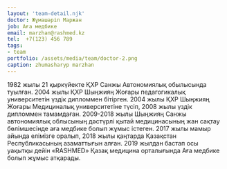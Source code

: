 ```yaml
---
layout: 'team-detail.njk'
doctor: Жұмашәріп Маржан
job: Аға медбике
email: marzhan@rashmed.kz
tel:  +7(123) 456 789
tags:
- team
portfolio: /assets/media/team/doctor-2.png
caption: zhumasharyp marzhan
---
```


1982 жылы 21 қыркүйекте ҚХР Санжы Автономиялық обылысында туылған.
2004 жылы ҚХР Шыңжияң Жоғары педагогикалық университетін үздік дипломмен бітірген.
2004 жылы ҚХР Шыңжияң Жоғары Медициналық университетіне түсіп, 2008 жылы үздік дипломмен тамамдаған.
2009-2018 жылы Шыңжияң Санжы автономиялық облысының дәстүрлі қытай медицинасының жан сақтау бөлімшесінде аға медбике болып жұмыс істеген.
2017 жылы мамыр айында елімізге оралып, 2018 жылы қаңтарда Қазақстан Республикасының азаматтығын алған.
2019 жылдан бастап осы уақытқы дейін «RASHMED» Қазақ медицина орталығында Аға  медбике болып жұмыс атқарады.
